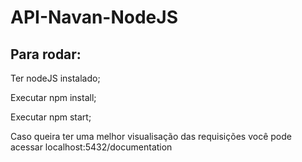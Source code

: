# API-Navan-NodeJS

<h2>Para rodar:</h2>
<p>Ter nodeJS instalado;</p>
<p>Executar npm install;</p>
<p>Executar npm start;</p>
  <p></p>
<p>Caso queira ter uma melhor visualisação das requisições você pode acessar localhost:5432/documentation</p>
